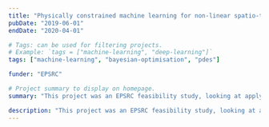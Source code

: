 ```yaml
---
title: "Physically constrained machine learning for non-linear spatio-temporal partial differential equations"
pubDate: "2019-06-01"
endDate: "2020-04-01"

# Tags: can be used for filtering projects.
# Example: `tags = ["machine-learning", "deep-learning"]`
tags: ["machine-learning", "bayesian-optimisation", "pdes"]

funder: "EPSRC"

# Project summary to display on homepage.
summary: "This project was an EPSRC feasibility study, looking at applying probabilistic machine learning approaches to non-linear partial differential equations, particularly the Cahn-Hilliard model for polymer demixing."

description: "This project was an EPSRC feasibility study, looking at applying probabilistic machine learning approaches to non-linear partial differential equations, particularly the Cahn-Hilliard model for polymer demixing. The work involved reviewing methods for physics-constrained learning, and developing a Bayesian optimisation framework to infer system parameters from differentiable simulation-based solvers."
---
```

